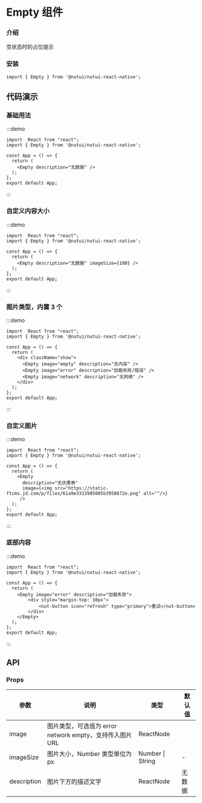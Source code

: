 # Empty 组件

### 介绍

空状态时的占位提示

### 安装

```tsx
import { Empty } from '@nutui/nutui-react-native';
```

## 代码演示

### 基础用法

:::demo

```tsx
import  React from "react";
import { Empty } from '@nutui/nutui-react-native';

const App = () => {
  return (
    <Empty description="无数据" />
  );
};
export default App;
```

:::

### 自定义内容大小

:::demo

```tsx
import  React from "react";
import { Empty } from '@nutui/nutui-react-native';

const App = () => {
  return (
    <Empty description="无数据" imageSize={100} />
  );
};
export default App;
```

:::

### 图片类型，内置 3 个

:::demo

```tsx
import  React from "react";
import { Empty } from '@nutui/nutui-react-native';

const App = () => {
  return (
    <div className="show">
      <Empty image="empty" description="无内容" />
      <Empty image="error" description="加载失败/错误" />
      <Empty image="network" description="无网络" />
    </div>
  );
};
export default App;
```

:::

### 自定义图片

:::demo

```tsx
import  React from "react";
import { Empty } from '@nutui/nutui-react-native';

const App = () => {
  return (
    <Empty
      description="无优惠券"
      image={<img src="https://static-ftcms.jd.com/p/files/61a9e3313985005b3958672e.png" alt=""/>}
     />
  );
};
export default App;
```

:::

### 底部内容

:::demo

```tsx
import  React from "react";
import { Empty } from '@nutui/nutui-react-native';

const App = () => {
  return (
    <Empty image="error" description="加载失败">
        <div style="margin-top: 10px">
            <nut-button icon="refresh" type="primary">重试</nut-button>
        </div>
    </Empty>
  );
};
export default App;
```

:::

## API

### Props

| 参数        | 说明                                                     | 类型             | 默认值 |
| ----------- | -------------------------------------------------------- | ---------------- | ------ |
| image       | 图片类型，可选值为 error network empty，支持传入图片 URL | ReactNode        |
| imageSize   | 图片大小，Number 类型单位为 px                           | Number \| String | -      |
| description | 图片下方的描述文字                                       | ReactNode        | 无数据 |
